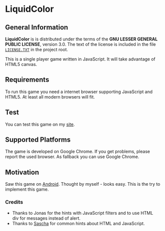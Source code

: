 # LiquidColor

## General Information

**LiquidColor** is is distributed under the terms of the **GNU LESSER GENERAL PUBLIC LICENSE**, version 3.0. The text of the license is included in the file [<code>LICENSE.TXT</code>](https://github.com/ThirtySomething/LiquidColor/blob/master/LICENSE.TXT "LGPL-3.0") in the project root.

This is a single player game written in JavaScript. It will take advantage of HTML5 canvas.

## Requirements

To run this game you need a internet browser supporting JavaScript and HTML5. At least all modern browsers will fit.

## Test

You can test this game on my [site](http://www.derpaul.net/wordpress/?page_id=740 "DerPaul").

## Supported Platforms

The game is developed on Google Chrome. If you get problems, please report the used browser. As fallback you can use Google Chrome.

## Motivation

Saw this game on [Android](https://play.google.com/store/apps/details?id=yio.filler&hl=de "yioFiller"). Thought by myself - looks easy. This is the try to implement this game.

### Credits

- Thanks to Jonas for the hints with JavaScript filters and to use HTML div for messages instead of alert.
- Thanks to [Sascha](https://github.com/Foomy) for common hints about HTML and JavaScript.
